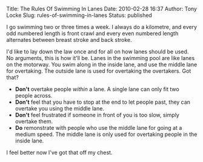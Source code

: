 Title: The Rules Of Swimming In Lanes
Date: 2010-02-28 16:37
Author: Tony Locke
Slug: rules-of-swimming-in-lanes
Status: published

I go swimming two or three times a week. I always do a kilometre, and every odd numbered length is front crawl and every even numbered length alternates between breast stroke and back stroke.  
  
I'd like to lay down the law once and for all on how lanes should be used. No arguments, this is how it'll be. Lanes in the swimming pool are like lanes on the motorway. You swim along in the inside lane, and use the middle lane for overtaking. The outside lane is used for overtaking the overtakers. Got that?  

-   **Don't** overtake people *within* a lane. A single lane can only fit two people across.
-   **Don't** feel that you have to stop at the end to let people past, they can overtake you using the middle lane.
-   **Don't** feel frustrated if someone in front of you is too slow, simply overtake them.
-   **Do** remonstrate with people who use the middle lane for going at a medium speed. The middle lane is only used for overtaking people in the inside lane.  

I feel better now I've got that off my chest.
